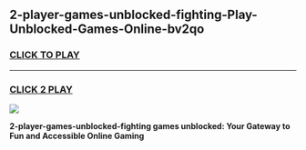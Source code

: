
## 2-player-games-unblocked-fighting-Play-Unblocked-Games-Online-bv2qo
<h3>
<a href="https://premium76.site?title=2-player-games-unblocked-fighting&ref=24A">CLICK TO PLAY</a></h3>
<hr>

<h3>
<a href="https://premium76.site?title=2-player-games-unblocked-fighting&ref=24A">CLICK 2 PLAY</a>
  
</h3>

<a href="https://premium76.site?title=2-player-games-unblocked-fighting&ref=24A"><img src="https://clearcache.store/games.png"></a>


**2-player-games-unblocked-fighting games unblocked: Your Gateway to Fun and Accessible Online Gaming**
